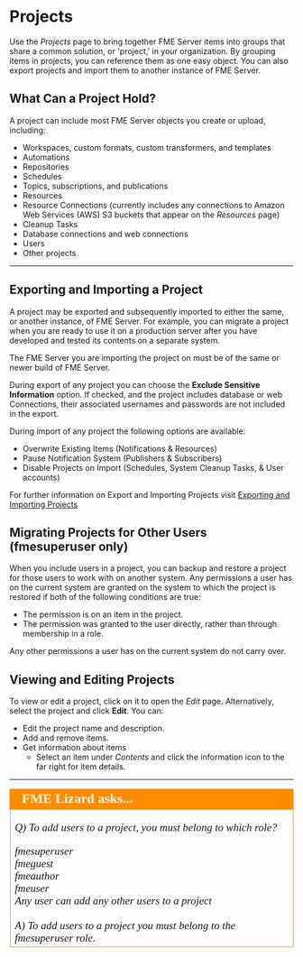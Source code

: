 # Projects #

Use the *Projects* page to bring together FME Server items into groups that share a common solution, or 'project,' in your organization. By grouping items in projects, you can reference them as one easy object. You can also export projects and import them to another instance of FME Server.


## What Can a Project Hold? ##

A project can include most FME Server objects you create or upload, including:

- Workspaces, custom formats, custom transformers, and templates
- Automations
- Repositories
- Schedules
- Topics, subscriptions, and publications
- Resources
- Resource Connections (currently includes any connections to Amazon Web Services (AWS) S3 buckets that appear on the *Resources* page)
- Cleanup Tasks
- Database connections and web connections
- Users
- Other projects

---

## Exporting and Importing a Project ##

A project may be exported and subsequently imported to either the same, or another instance, of FME Server. For example, you can migrate a project when you are ready to use it on a production server after you have developed and tested its contents on a separate system.

The FME Server you are importing the project on must be of the same or newer build of FME Server. 

During export of any project you can choose the **Exclude Sensitive Information** option. If checked, and the project includes database or web Connections, their associated usernames and passwords are not included in the export.

During import of any project the following options are available:
  - Overwrite Existing Items (Notifications & Resources)
  - Pause Notification System (Publishers & Subscribers)
  - Disable Projects on Import (Schedules, System Cleanup Tasks, & User accounts)

For further information on Export and Importing Projects visit [Exporting and Importing Projects](http://docs.safe.com/fme/html/FME_Server_Documentation/Content/WebUI/Exporting-Importing-Projects.htm)


## Migrating Projects for Other Users (fmesuperuser only) ##

When you include users in a project, you can backup and restore a project for those users to work with on another system. Any permissions a user has on the current system are granted on the system to which the project is restored if both of the following conditions are true:

- The permission is on an item in the project.
- The permission was granted to the user directly, rather than through membership in a role.

Any other permissions a user has on the current system do not carry over.


## Viewing and Editing Projects ##

To view or edit a project, click on it to open the *Edit* page. Alternatively, select the project and click **Edit**. You can:

- Edit the project name and description.
- Add and remove items.
- Get information about items
	- Select an item under *Contents* and click the information icon to the far right for item details.

---

<table style="border-spacing: 0px">
<tr>
<td style="vertical-align:middle;background-color:darkorange;border: 2px solid darkorange">
<i class="fa fa-quote-left fa-lg fa-pull-left fa-fw" style="color:white;padding-right: 12px;vertical-align:text-top"></i>
<span style="color:white;font-size:x-large;font-weight: bold;font-family:serif">FME Lizard asks...</span>
</td>
</tr>

<tr>
<td style="border: 1px solid darkorange">
<span style="font-family:serif; font-style:italic; font-size:larger">

<quiz name="">
  <question>
    <p>
      Q) To add users to a project, you must belong to which role?
    </p>
    <answer correct>fmesuperuser</answer><br>
    <answer>fmeguest</answer><br>
    <answer>fmeauthor</answer><br>
    <answer>fmeuser</answer><br>
    <answer>Any user can add any other users to a project</answer><br>
    <br><explanation>A) To add users to a project you must belong to the fmesuperuser role.</explanation>
  </question>
</quiz>
</tr>
</table>
